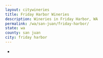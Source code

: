 ```yaml
---
layout: citywineries
title: Friday Harbor Wineries
description: Wineries in Friday Harbor, WA
permalink: /wa/san-juan/friday-harbor/
state: wa
county: san juan
city: friday harbor
---
```

-
